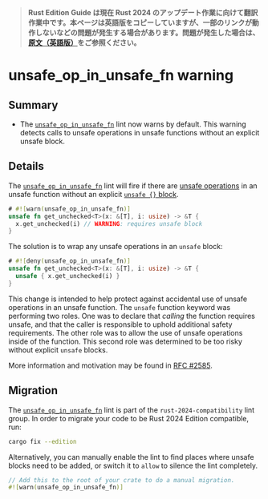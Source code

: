 > **Rust Edition Guide は現在 Rust 2024 のアップデート作業に向けて翻訳作業中です。本ページは英語版をコピーしていますが、一部のリンクが動作しないなどの問題が発生する場合があります。問題が発生した場合は、[原文（英語版）](https://doc.rust-lang.org/edition-guide/introduction.html)をご参照ください。**

# unsafe_op_in_unsafe_fn warning

## Summary

- The [`unsafe_op_in_unsafe_fn`] lint now warns by default.
  This warning detects calls to unsafe operations in unsafe functions without an explicit unsafe block.

[`unsafe_op_in_unsafe_fn`]: ../../rustc/lints/listing/allowed-by-default.html#unsafe-op-in-unsafe-fn

## Details

The [`unsafe_op_in_unsafe_fn`] lint will fire if there are [unsafe operations] in an unsafe function without an explicit [`unsafe {}` block][unsafe-block].

```rust
# #![warn(unsafe_op_in_unsafe_fn)]
unsafe fn get_unchecked<T>(x: &[T], i: usize) -> &T {
  x.get_unchecked(i) // WARNING: requires unsafe block
}
```

The solution is to wrap any unsafe operations in an `unsafe` block:

```rust
# #![deny(unsafe_op_in_unsafe_fn)]
unsafe fn get_unchecked<T>(x: &[T], i: usize) -> &T {
  unsafe { x.get_unchecked(i) }
}
```

This change is intended to help protect against accidental use of unsafe operations in an unsafe function.
The `unsafe` function keyword was performing two roles.
One was to declare that *calling* the function requires unsafe, and that the caller is responsible to uphold additional safety requirements.
The other role was to allow the use of unsafe operations inside of the function.
This second role was determined to be too risky without explicit `unsafe` blocks.

More information and motivation may be found in [RFC #2585].

[unsafe operations]: ../../reference/unsafety.html
[unsafe-block]: ../../reference/expressions/block-expr.html#unsafe-blocks
[RFC #2585]: https://rust-lang.github.io/rfcs/2585-unsafe-block-in-unsafe-fn.html

## Migration

The [`unsafe_op_in_unsafe_fn`] lint is part of the `rust-2024-compatibility` lint group.
In order to migrate your code to be Rust 2024 Edition compatible, run:

```sh
cargo fix --edition
```

Alternatively, you can manually enable the lint to find places where unsafe blocks need to be added, or switch it to `allow` to silence the lint completely.

```rust
// Add this to the root of your crate to do a manual migration.
#![warn(unsafe_op_in_unsafe_fn)]
```
